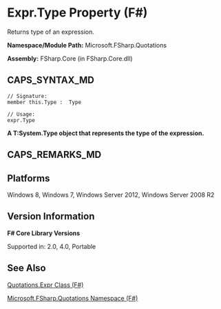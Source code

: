 # Expr.Type Property (F#)

Returns type of an expression.

**Namespace/Module Path:** Microsoft.FSharp.Quotations

**Assembly:** FSharp.Core (in FSharp.Core.dll)


## CAPS_SYNTAX_MD

```
// Signature:
member this.Type :  Type

// Usage:
expr.Type
```
**A T:System.Type object that represents the type of the expression.**
## CAPS_REMARKS_MD

## Platforms
Windows 8, Windows 7, Windows Server 2012, Windows Server 2008 R2


## Version Information
**F# Core Library Versions**

Supported in: 2.0, 4.0, Portable




## See Also
[Quotations.Expr Class &#40;F&#35;&#41;](Quotations.Expr+Class+%28F%23%29.md)

[Microsoft.FSharp.Quotations Namespace &#40;F&#35;&#41;](Microsoft.FSharp.Quotations+Namespace+%28F%23%29.md)

